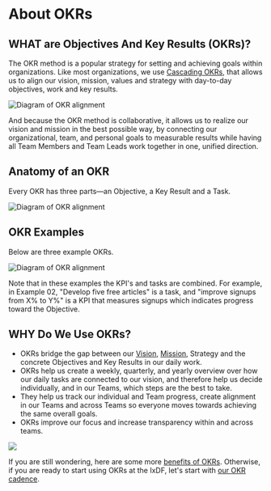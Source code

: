 # About OKRs

## WHAT are Objectives And Key Results (OKRs)?

The OKR method is a popular strategy for setting and achieving goals within organizations. Like most organizations, we use [Cascading OKRs](./02-cascading-okrs), that allows us to align our vision, mission, values and strategy with day-to-day objectives, work and key results.

![Diagram of OKR alignment](../../images/5-alignment.svg)

And because the OKR method is collaborative, it allows us to realize our vision and mission in the best possible way, by connecting our organizational, team, and personal goals to measurable results while having all Team Members and Team Leads work together in one, unified direction.

## Anatomy of an OKR

Every OKR has three parts—an Objective, a Key Result and a Task.

![Diagram of OKR alignment](../../images/7-okr-part-2.svg)

## OKR Examples

Below are three example OKRs.

![Diagram of OKR alignment](../../images/8-okr-examples.svg)

Note that in these examples the KPI's and tasks are combined. For example, in Example 02, "Develop five free articles" is a task, and "improve signups from X% to Y%" is a KPI that measures signups which indicates progress toward the Objective.

## WHY Do We Use OKRs?

-   OKRs bridge the gap between our [Vision](/outdated/achieve-purpose/vision.md), [Mission](../../outdated/achieve-purpose/mission.md), Strategy and the concrete Objectives and Key Results in our daily work.
-   OKRs help us create a weekly, quarterly, and yearly overview over how our daily tasks are connected to our vision, and therefore help us decide individually, and in our Teams, which steps are the best to take.
-   They help us track our individual and Team progress, create alignment in our Teams and across Teams so everyone moves towards achieving the same overall goals.
-   OKRs improve our focus and increase transparency within and across teams.

![](../../images/19-okr-pillars.svg)

If you are still wondering, here are some more [benefits of OKRs](./00-benefits-of-okrs).
Otherwise, if you are ready to start using OKRs at the IxDF, let's start with [our OKR cadence](./01-okr-cadence).
